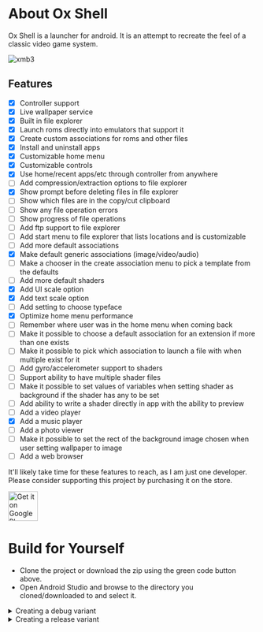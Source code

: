 # About Ox Shell

Ox Shell is a launcher for android. It is an attempt to recreate the feel of a classic video game system.


![xmb3](https://user-images.githubusercontent.com/15348986/221724810-ca4237f8-e889-46b8-9282-a8684b9a2c44.gif)



## Features

- [x] Controller support
- [x] Live wallpaper service
- [x] Built in file explorer
- [x] Launch roms directly into emulators that support it
- [x] Create custom associations for roms and other files
- [x] Install and uninstall apps
- [x] Customizable home menu
- [x] Customizable controls
- [x] Use home/recent apps/etc through controller from anywhere
- [ ] Add compression/extraction options to file explorer
- [x] Show prompt before deleting files in file explorer
- [ ] Show which files are in the copy/cut clipboard
- [ ] Show any file operation errors
- [ ] Show progress of file operations
- [ ] Add ftp support to file explorer
- [ ] Add start menu to file explorer that lists locations and is customizable
- [ ] Add more default associations
- [x] Make default generic associations (image/video/audio)
- [ ] Make a chooser in the create association menu to pick a template from the defaults
- [ ] Add more default shaders
- [x] Add UI scale option
- [x] Add text scale option
- [ ] Add setting to choose typeface
- [x] Optimize home menu performance
- [ ] Remember where user was in the home menu when coming back
- [ ] Make it possible to choose a default association for an extension if more than one exists
- [ ] Make it possible to pick which association to launch a file with when multiple exist for it
- [ ] Add gyro/accelerometer support to shaders
- [ ] Support ability to have multiple shader files
- [ ] Make it possible to set values of variables when setting shader as background if the shader has any to be set
- [ ] Add ability to write a shader directly in app with the ability to preview
- [ ] Add a video player
- [x] Add a music player
- [ ] Add a photo viewer
- [ ] Make it possible to set the rect of the background image chosen when user setting wallpaper to image
- [ ] Add a web browser

It'll likely take time for these features to reach, as I am just one developer.
Please consider supporting this project by purchasing it on the store.

<a href='https://play.google.com/store/apps/details?id=com.OxGames.OxShell'><img alt='Get it on Google Play' src='https://play.google.com/intl/en_us/badges/static/images/badges/en_badge_web_generic.png' height=60px/></a>

# Build for Yourself
- Clone the project or download the zip using the green code button above.
- Open Android Studio and browse to the directory you cloned/downloaded to and select it.

<details><summary>Creating a debug variant</summary>

* Make sure the build variant selected is debug
* Run it!
</details>
<details><summary>Creating a release variant</summary>

* Add your keystore file in the `app/keystores` folder
* Create a `keystore.properties` file in the `app/keystores` folder with the following contents:
```
storeFile keystores/[keystore-filename]
storePassword [store-password]
keyAlias [key-alias]
keyPassword [key-password]
```
* Set your build variant to release
* Run it!
</details>
